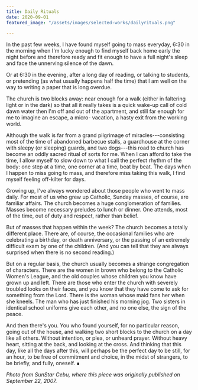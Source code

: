 ```yaml
---
title: Daily Rituals
date: 2020-09-01
featured_image: "/assets/images/selected-works/dailyrituals.png"

---
```

In the past few weeks, I have found myself going to mass everyday, 6:30 in the morning when I'm lucky enough to find myself back home early the night before and therefore ready and fit enough to have a full night's sleep and face the unnerving silence of the dawn.

Or at 6:30 in the evening, after a long day of reading, or talking to students, or pretending (as what usually happens half the time) that I am well on the way to writing a paper that is long overdue.

The church is two blocks away: near enough for a walk (either in faltering light or in the dark) so that all it really takes is a quick wake-up call of cold dawn water then I'm off and out of the apartment, and still far enough for me to imagine an escape, a micro- vacation, a hasty exit from the working world.

Although the walk is far from a grand pilgrimage of miracles---consisting most of the time of abandoned barbecue stalls, a guardhouse at the corner with sleepy (or sleeping) guards, and two dogs---this road to church has become an oddly sacred ritual of sorts for me. When I can afford to take the time, I allow myself to slow down to what I call the perfect rhythm of the body: one step at a time, one corner at a time, beat by beat. The days when I happen to miss going to mass, and therefore miss taking this walk, I find myself feeling off-kilter for days.

Growing up, I've always wondered about those people who went to mass daily. For most of us who grew up Catholic, Sunday masses, of course, are familiar affairs. The church becomes a huge conglomeration of families. Masses become necessary preludes to lunch or dinner. One attends, most of the time, out of duty and respect, rather than belief.

But of masses that happen within the week? The church becomes a totally different place. There are, of course, the occasional families who are celebrating a birthday, or death anniversary, or the passing of an extremely difficult exam by one of the children. (And you can tell that they are always surprised when there is no second reading.)

But on a regular basis, the church usually becomes a strange congregation of characters. There are the women in brown who belong to the Catholic Women's League, and the old couples whose children you know have grown up and left. There are those who enter the church with severely troubled looks on their faces, and you know that they have come to ask for something from the Lord. There is the woman whose maid fans her when she kneels. The man who has just finished his morning jog. Two sisters in identical school uniforms give each other, and no one else, the sign of the peace.

And then there's you. You who found yourself, for no particular reason, going out of the house, and walking two short blocks to the church on a day like all others. Without intention, or plea, or unheard prayer. Without heavy heart, sitting at the back, and looking at the cross. And thinking that this day, like all the days after this, will perhaps be the perfect day to be still, for an hour, to be free of commitment and choice, in the midst of strangers, to be briefly, and fully, oneself. &#8718;

*Photo from SunStar Cebu, where this piece was originally published on September 22, 2007.*